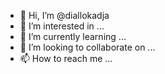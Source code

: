 - 👋 Hi, I’m @diallokadja
- 👀 I’m interested in ...
- 🌱 I’m currently learning ...
- 💞️ I’m looking to collaborate on ...
- 📫 How to reach me ...

<!---
diallokadja/diallokadja is a ✨ special ✨ repository because its `README.md` (this file) appears on your GitHub profile.
You can click the Preview link to take a look at your changes.
--->

